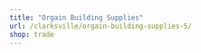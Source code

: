 ```yaml
---
title: "Orgain Building Supplies"
url: /clarksville/orgain-building-supplies-5/
shop: trade
---
```

